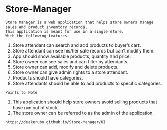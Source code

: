 # Store-Manager

```
Store Manager is a web application that helps store owners manage sales and product inventory records. 
This application is meant for use in a single store. 
With the following features:
```
1. Store attendant can search and add products to buyer’s cart.
2. Store attendant can see his/her sale records but can’t modify them.
3. App should show available products, quantity and price.
4. Store owner can see sales and can filter by attendants.
5. Store owner can add, modify and delete products.
6. Store owner can give admin rights to a store attendant.
7. Products should have categories.
8. Store attendants should be able to add products to specific categories.

```Points to Note```
1. This application should help store owners avoid selling products that have run out of stock.
2. The store owner can be referred to as the admin of the application.

`https://deekerubo.github.io/Store-Manager/UI`